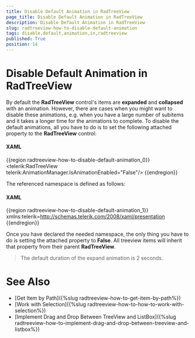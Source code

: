 ```yaml
---
title: Disable Default Animation in RadTreeView
page_title: Disable Default Animation in RadTreeView
description: Disable Default Animation in RadTreeView
slug: radtreeview-how-to-disable-default-animation
tags: disable,default,animation,in,radtreeview
published: True
position: 14
---
```


# Disable Default Animation in RadTreeView

By default the __RadTreeView__ control's items are __expanded__ and __collapsed__ with an animation. However, there are cases when you might want to disable these animations, e.g. when you have a large number of subitems and it takes a longer time for the animations to complete. To disable the default animations, all you have to do is to set the following attached property to the __RadTreeView__ control:  

#### __XAML__

{{region radtreeview-how-to-disable-default-animation_0}}
	<telerik:RadTreeView telerik:AnimationManager.IsAnimationEnabled="False"/>
{{endregion}}

The referenced namespace is defined as follows: 

#### __XAML__

{{region radtreeview-how-to-disable-default-animation_1}}
	xmlns:telerik=http://schemas.telerik.com/2008/xaml/presentation
{{endregion}}

Once you have declared the needed namespace, the only thing you have to do is setting the attached property to __False__. All treeview items will inherit that property from their parent __RadTreeView__.

>The default duration of the expand animation is 2 seconds.

# See Also
 * [Get Item by Path]({%slug radtreeview-how-to-get-item-by-path%})
 * [Work with Selection]({%slug radtreeview-how-to-how-to-work-with-selection%})
 * [Implement Drag and Drop Between TreeView and ListBox]({%slug radtreeview-how-to-implement-drag-and-drop-between-treeview-and-listbox%})